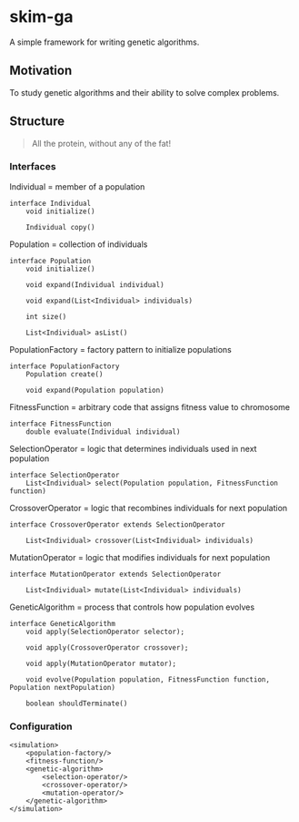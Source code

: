 skim-ga
=======

A simple framework for writing genetic algorithms.

Motivation
----------

To study genetic algorithms and their ability to solve complex problems.

Structure
---------

> All the protein, without any of the fat!

### Interfaces

Individual = member of a population

    interface Individual
        void initialize()

        Individual copy()

Population = collection of individuals

    interface Population
        void initialize()

        void expand(Individual individual)

        void expand(List<Individual> individuals)

        int size()

        List<Individual> asList()

PopulationFactory = factory pattern to initialize populations

    interface PopulationFactory
        Population create()

        void expand(Population population)

FitnessFunction = arbitrary code that assigns fitness value to chromosome

    interface FitnessFunction
        double evaluate(Individual individual)

SelectionOperator = logic that determines individuals used in next population

    interface SelectionOperator
        List<Individual> select(Population population, FitnessFunction function)

CrossoverOperator = logic that recombines individuals for next population

    interface CrossoverOperator extends SelectionOperator

        List<Individual> crossover(List<Individual> individuals)

MutationOperator = logic that modifies individuals for next population

    interface MutationOperator extends SelectionOperator

        List<Individual> mutate(List<Individual> individuals)

GeneticAlgorithm = process that controls how population evolves

    interface GeneticAlgorithm
        void apply(SelectionOperator selector);

        void apply(CrossoverOperator crossover);

        void apply(MutationOperator mutator);

        void evolve(Population population, FitnessFunction function, Population nextPopulation)

        boolean shouldTerminate()

### Configuration

    <simulation>
        <population-factory/>
        <fitness-function/>
        <genetic-algorithm>
            <selection-operator/>
            <crossover-operator/>
            <mutation-operator/>      
        </genetic-algorithm>
    </simulation>

